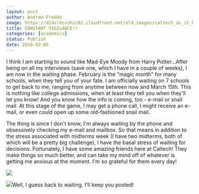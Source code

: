 ```yaml
---
layout: post
author: Andrew Freddo
image: https://d24slhcvzhzz82.cloudfront.net/old_images/caltech_as_it_happens/6a0105349b8251970b0120a86302cc970b.jpg
title: CONSTANT VIGILANCE!!
categories: [academics]
status: Publish
date: 2010-02-05
---
```



I think I am starting to sound like Mad-Eye Moody from Harry Potter...After being on all my interviews (save one, which I have in a couple of weeks), I am now in the waiting phase. February is the "magic month" for many schools, when they tell you of your fate. I am officially waiting on 7 schools to get back to me, ranging from anytime between now and March 15th. This is nothing like college admissions, when at least they tell you when they'll let you know! And you know how the info is coming, too - e-mail or snail mail. At this stage of the game, I may get a phone call, I might receive an e-mail, or even could open up some old-fashioned snail mail.

The thing is since I don't know, I'm always waiting by the phone and obsessively checking my e-mail and mailbox. So that means in addition to the stress associated with midterms week (I have two midterms, both of which will be a pretty big challenge), I have the basal stress of waiting for decisions. Fortunately, I have some amazing friends here at Caltech! They make things so much better, and can take my mind off of whatever is getting me anxious at the moment. I'm so grateful for them every day!

![](https://d24slhcvzhzz82.cloudfront.net/old_images/caltech_as_it_happens/6a0105349b8251970b0120a8630367970b.jpg)

![](https://d24slhcvzhzz82.cloudfront.net/old_images/caltech_as_it_happens/6a0105349b8251970b012877654681970c.jpg)Well, I guess back to waiting. I'll keep you posted!

